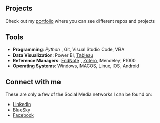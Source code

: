 
## Projects

Check out my [portfolio](https://github.com/tzucker02/Projects/blob/main/README.md) where you can see different repos and projects

## Tools

<!--  - Websites: [Resume]() , [Personal]() -->
- **Programming**: *Python* , Git, Visual Studio Code, VBA
- **Data Visualizatio**n: Power BI, [Tableau](https://public.tableau.com/app/profile/thomaszuckerscharff/vizzes)
- **Reference Managers**: [EndNote](https://www.endnote.com) , [Zotero](https://www.zotero.org/tcszucker/library), Mendeley, F1000
- **Operating Systems**: Windows, MACOS, Linux, iOS, Android

## Connect with me
These are only a few of the Social Media networks I can be found on:
- [LinkedIn](https://www.linkedin.com/in/thomaszuckerscharff)
- [BlueSky](https://bsky.app/profile/tomzs.bsky.social)
- [Facebook](https://www.facebook.com/tzuckerscharff)
